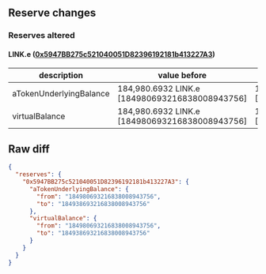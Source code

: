 ## Reserve changes

### Reserves altered

#### LINK.e ([0x5947BB275c521040051D82396192181b413227A3](https://snowtrace.io/address/0x5947BB275c521040051D82396192181b413227A3))

| description | value before | value after |
| --- | --- | --- |
| aTokenUnderlyingBalance | 184,980.6932 LINK.e [184980693216838008943756] | 184,938.6932 LINK.e [184938693216838008943756] |
| virtualBalance | 184,980.6932 LINK.e [184980693216838008943756] | 184,938.6932 LINK.e [184938693216838008943756] |


## Raw diff

```json
{
  "reserves": {
    "0x5947BB275c521040051D82396192181b413227A3": {
      "aTokenUnderlyingBalance": {
        "from": "184980693216838008943756",
        "to": "184938693216838008943756"
      },
      "virtualBalance": {
        "from": "184980693216838008943756",
        "to": "184938693216838008943756"
      }
    }
  }
}
```